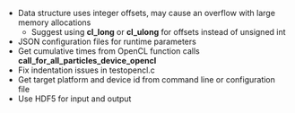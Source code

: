 * Data structure uses integer offsets, may cause an overflow with large memory allocations
	* Suggest using **cl_long** or **cl_ulong** for offsets instead of unsigned int 
* JSON configuration files for runtime parameters
* Get cumulative times from OpenCL function calls **call_for_all_particles_device_opencl**
* Fix indentation issues in testopencl.c
* Get target platform and device id from command line or configuration file
* Use HDF5 for input and output
